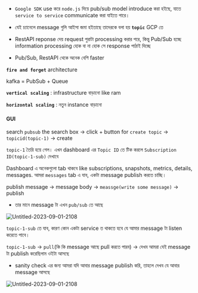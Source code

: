 - `Google SDK` use করে `node.js` দিয়ে pub/sub model introduce করা হইছে, যাতে `service to service` communicate করা যাইতে পারে।
- যেই চ্যানেলে message গুলি আইসা জমা হইতাছে তাদেরকে বলা হয় **`topic`** GCP তে

- RestAPI reponse দেয় request পুরাটা processing করার পরে, কিন্তু Pub/Sub হচ্ছে information processing হোক বা না হোক সে response পাঠাই দিচ্ছে
- Pub/Sub, RestAPI থেকে অনেক বেশি faster

**`fire and forget`** architecture

kafka = PubSub + Queue

**`vertical scaling`** : infrastructure বাড়ানো like ram 

**`horizontal scaling`** : নতুন instance বাড়ানো 

#### GUI

search `pubsub` the search box -> click + button for `create topic` -> `topicid(topic-1)` -> create


`topic-1` তৈরি হয়ে গেল। এখন dashboard এর `Topic ID` তে টিক করলে `Subscription ID(topic-1-sub)` দেখাবে 

Dashboard এ অনেকগুলো tab থাকবে like subscriptions, snapshots, metrics, details, messages. আমরা `messages` tab এ যাব, একটা message publish করতে চাচ্ছি। 

publish message -> message body -> `meassge(write some message)` -> publish

- তার মানে message টা এখন `pub/sub` তে আছে

![Untitled-2023-09-01-2108](https://github.com/Mohsem35/DevOps/assets/58659448/0b8ee514-7774-4f78-ac8e-fb3e0846a778)


`topic-1-sub` তে যাব, কারণ কোন একটা service ত থাকতে হবে যে আমার message টা listen করেতে পাবে। 

`topic-1-sub` -> `pull`(কি কি message আছে pull করতে পারব) -> দেখব আমরা যেই message টা publish করেছিলাম ওইটা আসছে 

- sanity check এর জন্য আমরা যদি আবার message publish করি, তাহলে দেখব যে আবার message আসছে

![Untitled-2023-09-01-2108](https://github.com/Mohsem35/DevOps/assets/58659448/72561951-18ca-494a-968a-5c8c159b7f76)
